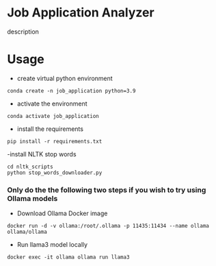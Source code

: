 # Job Application Analyzer
description 

# Usage 
- create virtual python environment 

```
conda create -n job_application python=3.9
```

- activate the environment
```
conda activate job_application
```

- install the requirements 
```
pip install -r requirements.txt
```

-install NLTK stop words
```
cd nltk_scripts
python stop_words_downloader.py
```
### Only do the the following two steps if you wish to try using Ollama models
- Download Ollama Docker image
```
docker run -d -v ollama:/root/.ollama -p 11435:11434 --name ollama ollama/ollama
```

- Run llama3 model locally
```
docker exec -it ollama ollama run llama3
```